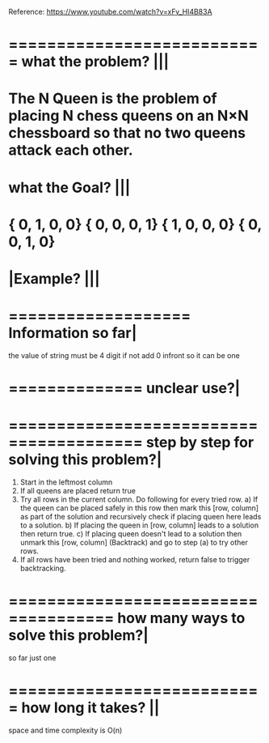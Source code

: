 Reference:
https://www.youtube.com/watch?v=xFv_Hl4B83A

===========================
what the problem? |||
===========================
The N Queen is the problem of placing N chess queens on an N×N chessboard so that no two queens attack each other.
===========================
what the Goal? |||
===========================
{ 0, 1, 0, 0}
{ 0, 0, 0, 1}
{ 1, 0, 0, 0}
{ 0, 0, 1, 0}
===========================
|Example? |||
===========================

===================
Information so far|
===================
the value of string must be
4 digit if not add 0 infront so it can be one

==============
unclear use?|
==============

========================================
step by step for solving this problem?|
========================================

1. Start in the leftmost column
2. If all queens are placed
   return true
3. Try all rows in the current column.
   Do following for every tried row.
   a) If the queen can be placed safely in this row
   then mark this [row, column] as part of the
   solution and recursively check if placing
   queen here leads to a solution.
   b) If placing the queen in [row, column] leads to
   a solution then return true.
   c) If placing queen doesn't lead to a solution then
   unmark this [row, column] (Backtrack) and go to
   step (a) to try other rows.
4. If all rows have been tried and nothing worked,
   return false to trigger backtracking.

=====================================
how many ways to solve this problem?|
=====================================
so far just one

===========================
how long it takes? ||
===========================
space and time complexity is O(n)
